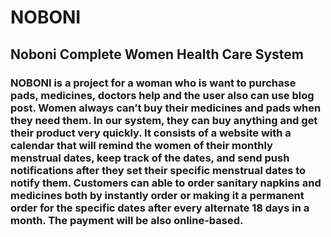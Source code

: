 # NOBONI
## Noboni Complete Women Health Care System
 
### NOBONI is a project for a woman who is want to purchase pads, medicines, doctors help and the user also can use blog post. Women always can’t buy their medicines and pads when they need them. In our system, they can buy anything and get their product very quickly. It consists of a website with a calendar that will remind the women of their monthly menstrual dates, keep track of the dates, and send push notifications after they set their specific menstrual dates to notify them. Customers can able to order sanitary napkins and medicines both by instantly order or making it a permanent order for the specific dates after every alternate 18 days in a month. The payment will be also online-based. 
